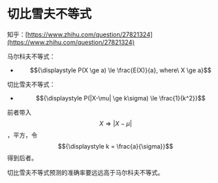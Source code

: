 # 切比雪夫不等式

知乎：[https://www.zhihu.com/question/27821324](https://www.zhihu.com/question/27821324)

马尔科夫不等式：

* $${\displaystyle P(X \ge a) \le \frac{E(X)}{a}, where\ X \ge a}$$

切比雪夫不等式：

* $${\displaystyle P(|X-\mu| \ge k\sigma) \le \frac{1}{k^2}}$$

前者带入 $$X \Rightarrow |X-\mu|$$ ，平方，令 $${\displaystyle k = \frac{a}{\sigma}}$$ 得到后者。

切比雪夫不等式预测的准确率要远远高于马尔科夫不等式。
